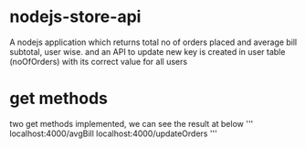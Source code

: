 # nodejs-store-api
A nodejs application which returns total no of orders placed and average bill subtotal, user wise.  and an API to update new key is created in user table (noOfOrders) with its correct value for all users

# get methods
two get methods implemented, we can see the result at below
'''
localhost:4000/avgBill
localhost:4000/updateOrders
'''
